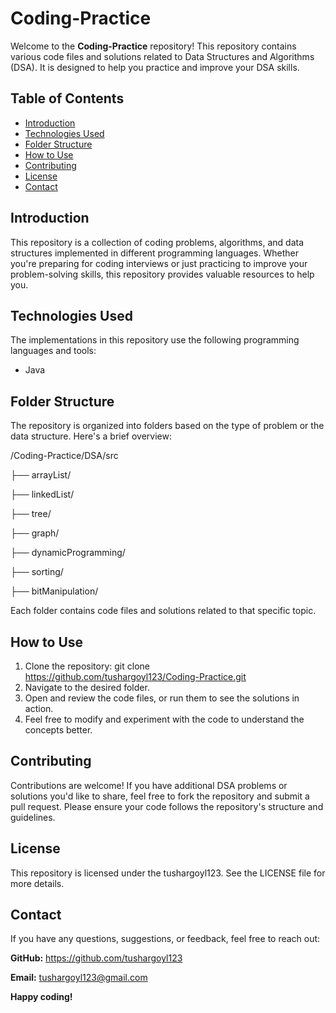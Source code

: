 # Coding-Practice

Welcome to the **Coding-Practice** repository! This repository contains various code files and solutions related to Data Structures and Algorithms (DSA). It is designed to help you practice and improve your DSA skills.

## Table of Contents

- [Introduction](#introduction)
- [Technologies Used](#technologies-used)
- [Folder Structure](#folder-structure)
- [How to Use](#how-to-use)
- [Contributing](#contributing)
- [License](#license)
- [Contact](#contact)

## Introduction

This repository is a collection of coding problems, algorithms, and data structures implemented in different programming languages. Whether you're preparing for coding interviews or just practicing to improve your problem-solving skills, this repository provides valuable resources to help you.

## Technologies Used

The implementations in this repository use the following programming languages and tools:

- Java

## Folder Structure

The repository is organized into folders based on the type of problem or the data structure. Here's a brief overview:

/Coding-Practice/DSA/src

├── arrayList/

├── linkedList/

├── tree/

├── graph/

├── dynamicProgramming/

├── sorting/

├── bitManipulation/


Each folder contains code files and solutions related to that specific topic.

## How to Use

1. Clone the repository:
   git clone https://github.com/tushargoyl123/Coding-Practice.git
2. Navigate to the desired folder.
3. Open and review the code files, or run them to see the solutions in action.
4. Feel free to modify and experiment with the code to understand the concepts better.

## Contributing
Contributions are welcome! If you have additional DSA problems or solutions you'd like to share, feel free to fork the repository and submit a pull request. Please ensure your code follows the repository's structure and guidelines.

## License
This repository is licensed under the tushargoyl123. See the LICENSE file for more details.

## Contact
If you have any questions, suggestions, or feedback, feel free to reach out:

**GitHub:** https://github.com/tushargoyl123

**Email:** tushargoyl123@gmail.com

**Happy coding!**
